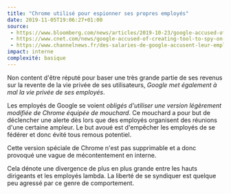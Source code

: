 ```yaml
---
title: "Chrome utilisé pour espionner ses propres employés"
date: 2019-11-05T19:06:27+01:00
source: 
 - https://www.bloomberg.com/news/articles/2019-10-23/google-accused-of-creating-spy-tool-to-squelch-worker-dissent
 - https://www.cnet.com/news/google-accused-of-creating-tool-to-spy-on-employees-organizing-efforts/
 - https://www.channelnews.fr/des-salaries-de-google-accusent-leur-employeur-de-vouloir-les-espionner-au-travers-de-chrome-92447
impact: interne
complexité: basique
---
```

Non content d'être réputé pour baser une très grande partie de ses revenus sur la revente de la vie privée de ses utilisateurs, *Google met également à mal la vie privée de ses employés*.

Les employés de Google se voient *obligés d'utiliser une version légèrement modifiée de Chrome équipée de mouchard*.
Ce mouchard a pour but de déclencher une alerte dès lors que des employés organisent des réunions d'une certaine ampleur.
Le but avoué est d'empêcher les employés de se fédérer et donc évité tous remous potentiel.

Cette version spéciale de Chrome n'est pas supprimable et a donc provoqué une vague de mécontentement en interne.

Cela dénote une divergence de plus en plus grande entre les hauts dirigeants et les employés lambda.
La liberté de se syndiquer est quelque peu agressé par ce genre de comportement.
